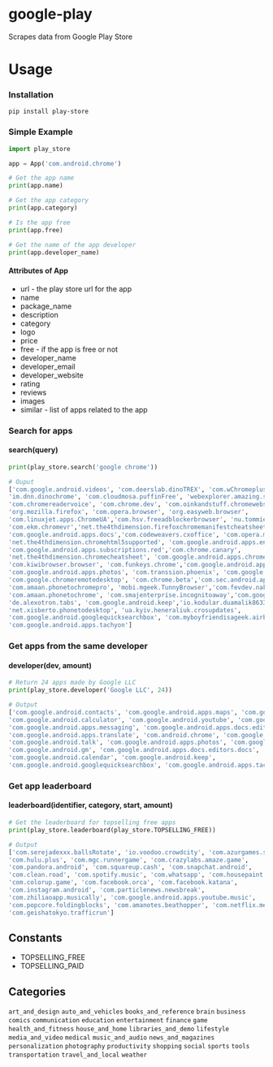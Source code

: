 # google-play
Scrapes data from Google Play Store
# Usage
### Installation
`pip install play-store`
### Simple Example
```python
import play_store

app = App('com.android.chrome')

# Get the app name
print(app.name)

# Get the app category
print(app.category)

# Is the app free
print(app.free)

# Get the name of the app developer
print(app.developer_name)
```
#### Attributes of App
* url - the play store url for the app
* name
* package_name
* description
* category
* logo
* price
* free - if the app is free or not
* developer_name
* developer_email
* developer_website
* rating
* reviews
* images
* similar - list of apps related to the app
### Search for apps
#### search(query)
```python
print(play_store.search('google chrome'))

# Ouput
['com.google.android.videos', 'com.deerslab.dinoTREX', 'com.wChromeplus_8575770',
'im.dnn.dinochrome', 'com.cloudmosa.puffinFree', 'webexplorer.amazing.speed',
'com.chromereadervoice', 'com.chrome.dev', 'com.oinkandstuff.chromewebstoredeveloperdashboard',
'org.mozilla.firefox', 'com.opera.browser', 'org.easyweb.browser',
'com.linuxjet.apps.ChromeUA','com.hsv.freeadblockerbrowser', 'nu.tommie.inbrowser',
'com.ekm.chromevr','net.the4thdimension.firefoxchromemanifestcheatsheet',
'com.google.android.apps.docs','com.codeweavers.cxoffice', 'com.opera.mini.native',
'net.the4thdimension.chromehtml5supported', 'com.google.android.apps.enterprise.cpanel',
'com.google.android.apps.subscriptions.red','com.chrome.canary',
'net.the4thdimension.chromecheatsheet', 'com.google.android.apps.chromecast.app','com.android.chrome',
'com.kiwibrowser.browser', 'com.funkeys.chrome','com.google.android.apps.googleassistant',
'com.google.android.apps.photos', 'com.transsion.phoenix', 'com.google.android.apps.mapslite',
'com.google.chromeremotedesktop', 'com.chrome.beta','com.sec.android.app.sbrowser',
'com.amaan.phonetochromepro', 'mobi.mgeek.TunnyBrowser','com.fevdev.nakedbrowser',
'com.amaan.phonetochrome', 'com.smajenterprise.incognitoaway','com.google.android.webview',
'de.alexotron.tabs', 'com.google.android.keep','io.kodular.duamalik86334.smartbrowser',
'net.xisberto.phonetodesktop', 'ua.kyiv.heneraliuk.crosupdates',
'com.google.android.googlequicksearchbox', 'com.myboyfriendisageek.airbrowser',
'com.google.android.apps.tachyon']
```
### Get apps from the same developer
#### developer(dev, amount)
```python
# Return 24 apps made by Google LLC
print(play_store.developer('Google LLC', 24))

# Output
['com.google.android.contacts', 'com.google.android.apps.maps', 'com.google.android.play.games',
'com.google.android.calculator', 'com.google.android.youtube', 'com.google.android.apps.docs',
'com.google.android.apps.messaging', 'com.google.android.apps.docs.editors.sheets',
'com.google.android.apps.translate', 'com.android.chrome', 'com.google.android.deskclock',
'com.google.android.talk', 'com.google.android.apps.photos', 'com.google.android.music',
'com.google.android.gm', 'com.google.android.apps.docs.editors.docs',
'com.google.android.calendar', 'com.google.android.keep',
'com.google.android.googlequicksearchbox', 'com.google.android.apps.tachyon']
```
### Get app leaderboard
#### leaderboard(identifier, category, start, amount) 
```python
# Get the leaderboard for topselling free apps
print(play_store.leaderboard(play_store.TOPSELLING_FREE))

# Output
['com.serejadexxx.ballsRotate', 'io.voodoo.crowdcity', 'com.azurgames.stackball',
'com.hulu.plus', 'com.mgc.runnergame', 'com.crazylabs.amaze.game',
'com.pandora.android', 'com.squareup.cash', 'com.snapchat.android',
'com.clean.road', 'com.spotify.music', 'com.whatsapp', 'com.housepaint.game',
'com.colorup.game', 'com.facebook.orca', 'com.facebook.katana',
'com.instagram.android', 'com.particlenews.newsbreak',
'com.zhiliaoapp.musically', 'com.google.android.apps.youtube.music',
'com.popcore.foldingblocks', 'com.amanotes.beathopper', 'com.netflix.mediaclient',
'com.geishatokyo.trafficrun']
```
## Constants
* TOPSELLING_FREE
* TOPSELLING_PAID
## Categories
`art_and_design` `auto_and_vehicles` `books_and_reference`
`brain` `business` `comics` `communication` `education`
`entertainment` `finance` `game` `health_and_fitness`
`house_and_home` `libraries_and_demo` `lifestyle`
`media_and_video` `medical` `music_and_audio`
`news_and_magazines` `personalization` `photography`
`productivity` `shopping` `social` `sports` `tools`
`transportation` `travel_and_local` `weather`
